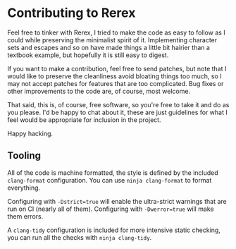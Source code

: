 Contributing to Rerex
=====================

Feel free to tinker with Rerex, I tried to make the code as easy to follow as I
could while preserving the minimalist spirit of it.  Implementing character
sets and escapes and so on have made things a little bit hairier than a
textbook example, but hopefully it is still easy to digest.

If you want to make a contribution, feel free to send patches, but note that I
would like to preserve the cleanliness avoid bloating things too much, so I may
not accept patches for features that are too complicated.  Bug fixes or other
improvements to the code are, of course, most welcome.

That said, this is, of course, free software, so you're free to take it and do
as you please.  I'd be happy to chat about it, these are just guidelines for
what I feel would be appropriate for inclusion in the project.

Happy hacking.

Tooling
-------

All of the code is machine formatted, the style is defined by the included
`clang-format` configuration.  You can use `ninja clang-format` to format
everything.

Configuring with `-Dstrict=true` will enable the ultra-strict warnings that are
run on CI (nearly all of them).  Configuring with `-Dwerror=true` will make
them errors.

A `clang-tidy` configuration is included for more intensive static checking,
you can run all the checks with `ninja clang-tidy`.
